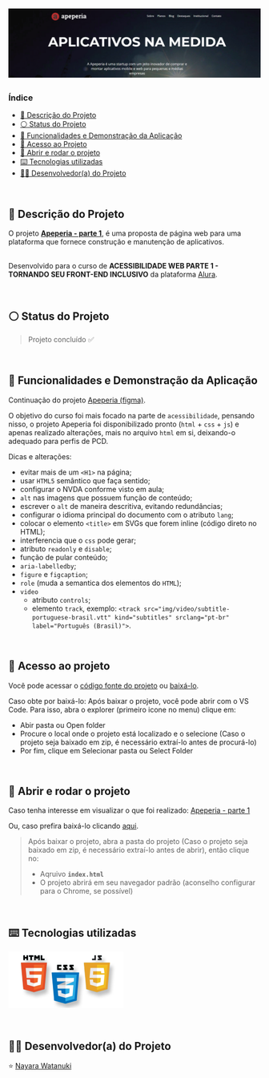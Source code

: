<h1 align="center">
  <img alt="Apeperia" src="https://raw.githubusercontent.com/nayarawatanuki/accessibility-part1__apeperia/main/img/readme/apeperia__cover.png"/>
</h1>

### Índice

* [:pencil: Descrição do Projeto](#pencil-descrição-do-projeto)
* [:white_circle: Status do Projeto](#white_circle-status-do-projeto)
* [:hammer: Funcionalidades e Demonstração da Aplicação](#hammer-funcionalidades-e-demonstração-da-aplicação)
* [:open_file_folder: Acesso ao Projeto](#open_file_folder-acesso-ao-projeto)
* [:rocket: Abrir e rodar o projeto](#rocket-abrir-e-rodar-o-projeto)
* [:keyboard: Tecnologias utilizadas](#keyboard-tecnologias-utilizadas)
* [:woman_technologist: Desenvolvedor(a) do Projeto](#woman_technologist-desenvolvedora-do-projeto)

</br>

## :pencil: Descrição do Projeto
O projeto **[Apeperia - parte 1](https://nayarawatanuki.github.io/accessibility-part1__apeperia/)**, é uma proposta de página web para uma plataforma que fornece construção e manutenção de aplicativos.

</br>Desenvolvido para o curso de **ACESSIBILIDADE WEB PARTE 1 - TORNANDO SEU FRONT-END INCLUSIVO** da plataforma [Alura](https://www.alura.com.br/).

</br>

## :white_circle: Status do Projeto
> Projeto concluído :white_check_mark:

</br>

## :hammer: Funcionalidades e Demonstração da Aplicação
Continuação do projeto [Apeperia (figma)](https://github.com/nayarawatanuki/accessibility__apeperia-figma). </br>

O objetivo do curso foi mais focado na parte de `acessibilidade`,
pensando nisso, o projeto Apeperia foi disponibilizado pronto (`html` + `css` + `js`) e apenas 
realizado alterações, mais no arquivo `html` em si, deixando-o adequado para perfis de PCD.

Dicas e alterações:

- evitar mais de um `<H1>` na página;
- usar `HTML5` semântico que faça sentido;
- configurar o NVDA conforme visto em aula;
- `alt` nas imagens que possuem função de conteúdo;
- escrever o `alt` de maneira descritiva, evitando redundâncias;
- configurar o idioma principal do documento com o atributo `lang`;
- colocar o elemento `<title>` em SVGs que forem inline (código direto no HTML);
- interferencia que o `css` pode gerar;
- atributo `readonly` e `disable`;
- função de pular conteúdo;
- `aria-labelledby`;
- `figure` e `figcaption`;
- `role` (muda a semantica dos elementos do `HTML`);
- `video`
  - atributo `controls`;
  - elemento `track`, exemplo: `<track src="img/video/subtitle-portuguese-brasil.vtt" kind="subtitles" srclang="pt-br" label="Português (Brasil)">`.

</br>

## :open_file_folder: Acesso ao projeto
Você pode acessar o [código fonte do projeto](https://github.com/nayarawatanuki/accessibility-part1__apeperia) ou 
[baixá-lo](https://github.com/nayarawatanuki/accessibility-part1__apeperia/archive/refs/heads/main.zip).

Caso obte por baixá-lo: 
Após baixar o projeto, você pode abrir com o VS Code. Para isso, abra o explorer (primeiro icone no menu) clique em:
- Abir pasta ou Open folder
- Procure o local onde o projeto está localizado e o selecione (Caso o projeto seja baixado em zip, é necessário extraí-lo antes de procurá-lo)
- Por fim, clique em Selecionar pasta ou Select Folder

</br>

## :rocket: Abrir e rodar o projeto
Caso tenha interesse em visualizar o que foi realizado: [Apeperia - parte 1](https://nayarawatanuki.github.io/accessibility-part1__apeperia/) 

Ou, caso prefira baixá-lo clicando [aqui](https://github.com/nayarawatanuki/accessibility-part1__apeperia/archive/refs/heads/main.zip).

> Após baixar o projeto, abra a pasta do projeto (Caso o projeto seja baixado em zip, é necessário extraí-lo antes de abrir), então clique no:
> - Aqruivo **``index.html``**
> - O projeto abrirá em seu navegador padrão (aconselho configurar para o Chrome, se possível)

</br>

## :keyboard: Tecnologias utilizadas
![HTML + CSS + JS](https://raw.githubusercontent.com/nayarawatanuki/accessibility-part1__apeperia/main/img/readme/html-css-js.PNG)</br>

</br>

## :woman_technologist: Desenvolvedor(a) do Projeto
:star: [Nayara Watanuki](https://github.com/nayarawatanuki)
